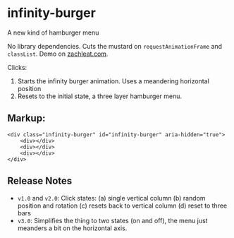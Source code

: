 # infinity-burger

A new kind of hamburger menu

No library dependencies. Cuts the mustard on `requestAnimationFrame` and `classList`. Demo on [zachleat.com](http://www.zachleat.com/web/).

Clicks:

1. Starts the infinity burger animation. Uses a meandering horizontal position
1. Resets to the initial state, a three layer hamburger menu.

## Markup:

```
<div class="infinity-burger" id="infinity-burger" aria-hidden="true">
	<div></div>
	<div></div>
	<div></div>
</div>
```

## Release Notes

* `v1.0` and `v2.0`: Click states: (a) single vertical column (b) random position and rotation (c) resets back to vertical column (d) reset to three bars
* `v3.0`: Simplifies the thing to two states (on and off), the menu just meanders a bit on the horizontal axis.